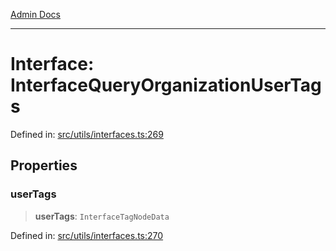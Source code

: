 [Admin Docs](/)

***

# Interface: InterfaceQueryOrganizationUserTags

Defined in: [src/utils/interfaces.ts:269](https://github.com/PalisadoesFoundation/talawa-admin/blob/main/src/utils/interfaces.ts#L269)

## Properties

### userTags

> **userTags**: `InterfaceTagNodeData`

Defined in: [src/utils/interfaces.ts:270](https://github.com/PalisadoesFoundation/talawa-admin/blob/main/src/utils/interfaces.ts#L270)
